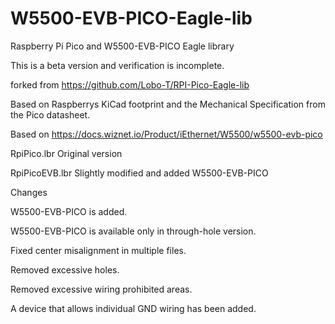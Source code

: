 # W5500-EVB-PICO-Eagle-lib
Raspberry Pi Pico and W5500-EVB-PICO Eagle library

This is a beta version and verification is incomplete.

forked from
https://github.com/Lobo-T/RPI-Pico-Eagle-lib

Based on Raspberrys KiCad footprint and the Mechanical Specification from the Pico datasheet.

Based on https://docs.wiznet.io/Product/iEthernet/W5500/w5500-evb-pico

RpiPico.lbr        Original version

RpiPicoEVB.lbr     Slightly modified and added W5500-EVB-PICO

  Changes
  
  W5500-EVB-PICO is added.
  
  W5500-EVB-PICO is available only in through-hole version.
  
  Fixed center misalignment in multiple files.
  
  Removed excessive holes.
  
  Removed excessive wiring prohibited areas.
  
  A device that allows individual GND wiring has been added.
  
